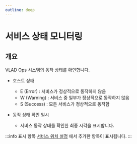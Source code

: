 ```yaml
---
outline: deep
---
```


# 서비스 상태 모니터링

<!-- ![서비스 상태 모니터링](/public/ko/intro-service-status.png) -->


## 개요
VLAD Ops 시스템의 동작 상태를 확인합니다.

- 호스트 상태
  - E (Error) : 서비스가 정상적으로 동작하지 않음
  - W (Warning) : 서비스 중 일부가 정상적으로 동작하지 않음
  - S (Success) : 모든 서비스가 정상적으로 동작함

- 동작 상태 확인 일시
  - 서비스 동작 상태를 확인한 최종 시각을 표시합니다.

:::info 표시 항목
[서비스 위치 설정](./project-settings-service-location) 에서 추가한 항목이 표시됩니다.
:::
